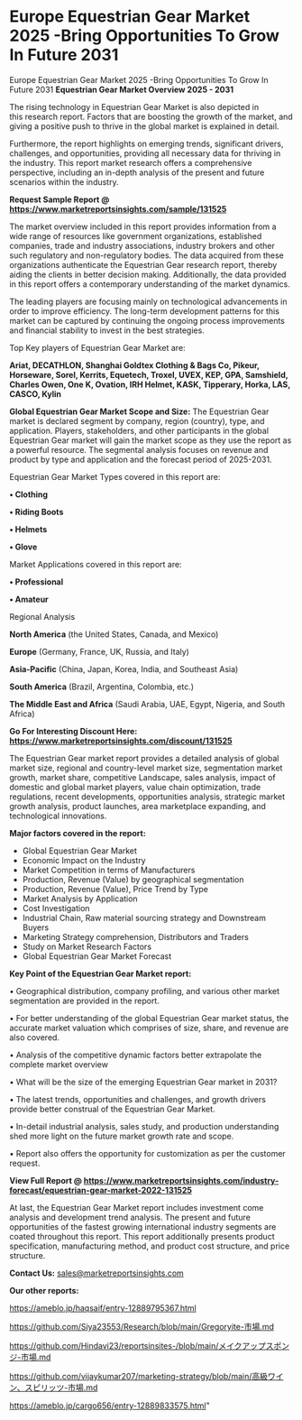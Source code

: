 # Europe Equestrian Gear Market 2025 -Bring Opportunities To Grow In Future 2031
Europe Equestrian Gear Market 2025 -Bring Opportunities To Grow In Future 2031
<Strong> Equestrian Gear Market Overview 2025 - 2031</strong>

The rising technology in Equestrian Gear Market is also depicted in this research report. Factors that are boosting the growth of the market, and giving a positive push to thrive in the global market is explained in detail.

Furthermore, the report highlights on emerging trends, significant drivers, challenges, and opportunities, providing all necessary data for thriving in the industry. This report market research offers a comprehensive perspective, including an in-depth analysis of the present and future scenarios within the industry.

<strong>Request Sample Report @ <a href=https://www.marketreportsinsights.com/sample/131525>https://www.marketreportsinsights.com/sample/131525</a></strong>

The market overview included in this report provides information from a wide range of resources like government organizations, established companies, trade and industry associations, industry brokers and other such regulatory and non-regulatory bodies. The data acquired from these organizations authenticate the Equestrian Gear research report, thereby aiding the clients in better decision making. Additionally, the data provided in this report offers a contemporary understanding of the market dynamics.

The leading players are focusing mainly on technological advancements in order to improve efficiency. The long-term development patterns for this market can be captured by continuing the ongoing process improvements and financial stability to invest in the best strategies.

Top Key players of Equestrian Gear Market are:

<strong>Ariat, DECATHLON, Shanghai Goldtex Clothing & Bags Co, Pikeur, Horseware, Sorel, Kerrits, Equetech, Troxel, UVEX, KEP, GPA, Samshield, Charles Owen, One K, Ovation, IRH Helmet, KASK, Tipperary, Horka, LAS, CASCO, Kylin</strong>

<strong><b>Global Equestrian Gear Market Scope and Size:</b></strong>
The Equestrian Gear market is declared segment by company, region (country), type, and application. Players, stakeholders, and other participants in the global Equestrian Gear market will gain the market scope as they use the report as a powerful resource. The segmental analysis focuses on revenue and product by type and application and the forecast period of 2025-2031.

Equestrian Gear Market Types covered in this report are:

<strong>• Clothing

• Riding Boots

• Helmets

• Glove</strong>

Market Applications covered in this report are:

<strong>• Professional

• Amateur</strong> 

Regional Analysis

<strong>North America</strong> (the United States, Canada, and Mexico)

<strong>Europe</strong> (Germany, France, UK, Russia, and Italy)

<strong>Asia-Pacific</strong> (China, Japan, Korea, India, and Southeast Asia)

<strong>South America</strong> (Brazil, Argentina, Colombia, etc.)

<strong>The Middle East and Africa</strong> (Saudi Arabia, UAE, Egypt, Nigeria, and South Africa)

<strong>Go For Interesting Discount Here: <a href=https://www.marketreportsinsights.com/discount/131525>https://www.marketreportsinsights.com/discount/131525</a></strong>

The Equestrian Gear market report provides a detailed analysis of global market size, regional and country-level market size, segmentation market growth, market share, competitive Landscape, sales analysis, impact of domestic and global market players, value chain optimization, trade regulations, recent developments, opportunities analysis, strategic market growth analysis, product launches, area marketplace expanding, and technological innovations.

<strong><b>Major factors covered in the report:</b></strong>
<ul>
  <li>Global Equestrian Gear Market </li>
  <li>Economic Impact on the Industry</li>
  <li>Market Competition in terms of Manufacturers</li>
  <li>Production, Revenue (Value) by geographical segmentation</li>
  <li>Production, Revenue (Value), Price Trend by Type</li>
  <li>Market Analysis by Application</li>
  <li>Cost Investigation</li>
  <li>Industrial Chain, Raw material sourcing strategy and Downstream Buyers</li>
  <li>Marketing Strategy comprehension, Distributors and Traders</li>
  <li>Study on Market Research Factors</li>
  <li>Global Equestrian Gear Market Forecast</li>
</ul>

<strong><b>Key Point of the Equestrian Gear Market report:</b></strong>

• Geographical distribution, company profiling, and various other market segmentation are provided in the report.

• For better understanding of the global Equestrian Gear market status, the accurate market valuation which comprises of size, share, and revenue are also covered.

• Analysis of the competitive dynamic factors better extrapolate the complete market overview

• What will be the size of the emerging Equestrian Gear market in 2031?

• The latest trends, opportunities and challenges, and growth drivers provide better construal of the Equestrian Gear Market.

• In-detail industrial analysis, sales study, and production understanding shed more light on the future market growth rate and scope.

• Report also offers the opportunity for customization as per the customer request.

<strong><b>View Full Report @ <a href=https://www.marketreportsinsights.com/industry-forecast/equestrian-gear-market-2022-131525>https://www.marketreportsinsights.com/industry-forecast/equestrian-gear-market-2022-131525</a></b></strong>


At last, the Equestrian Gear Market report includes investment come analysis and development trend analysis. The present and future opportunities of the fastest growing international industry segments are coated throughout this report. This report additionally presents product specification, manufacturing method, and product cost structure, and price structure.

<strong>Contact Us:</strong>
sales@marketreportsinsights.com

<strong>Our other reports:</strong>

<a href=https://ameblo.jp/haqsaif/entry-12889795367.html>https://ameblo.jp/haqsaif/entry-12889795367.html</a>

<a href=https://github.com/Siya23553/Research/blob/main/Gregoryite-市場.md>https://github.com/Siya23553/Research/blob/main/Gregoryite-市場.md</a>

<a href=https://github.com/Hindavi23/reportsinsites-/blob/main/メイクアップスポンジ-市場.md>https://github.com/Hindavi23/reportsinsites-/blob/main/メイクアップスポンジ-市場.md</a>

<a href=https://github.com/vijaykumar207/marketing-strategy/blob/main/高級ワイン、スピリッツ-市場.md>https://github.com/vijaykumar207/marketing-strategy/blob/main/高級ワイン、スピリッツ-市場.md</a>

<a href=https://ameblo.jp/cargo656/entry-12889833575.html>https://ameblo.jp/cargo656/entry-12889833575.html</a>"
